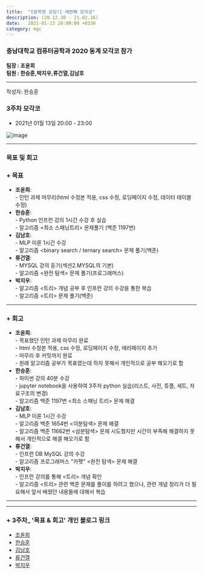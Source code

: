 ```yaml
---
title:  "[방학엔 코딩!] 세번째 모각코"
description: (20.12.30 - 21.02.16)
date:   2021-01-13 20:00:00 +0530
category: mgc
---
```

### 충남대학교 컴퓨터공학과 2020 동계 모각코 참가
**팀장 : 조윤희**  
**팀원 : 한승훈,박지우,류건열,김남호**  

---


작성자: 한승훈     
### 3주차 모각코
+ 2021년 01월 13일 20:00 - 23:00  
 
![image](https://user-images.githubusercontent.com/34434155/104463784-8c0ddf80-55f5-11eb-9aaf-91a0e3ffb17c.png)  

---  

### 목표 및 회고  
### + 목표  
  - **조윤희**:   
        - 인턴 과제 마무리(html 수정본 적용, css 수정, 로딩페이지 수정, 데이터 테이블 수정)  
  - **한승훈**:   
        - Python 인프런 강의 1시간 수강 후 실습  
        - 알고리즘 <최소 스패닝트리> 문제풀기 (백준 1197번)  
  - **김남호**:   
        - MLP 이론 1시간 수강  
        - 알고리즘 <binary search / ternary search> 문제 풀기(백준)  
  - **류건열**:   
        - MYSQL 강의 듣기(섹션2.MYSQL의 기본)  
        - 알고리즘 <완전 탐색> 문제 풀기(프로그래머스)  
  - **박지우**:   
        - 알고리즘 <트리> 개념 공부 후 인프런 강의 수강을 통한 복습  
        - 알고리즘 <트리> 문제 풀기(백준)  

---  

        
### + 회고  
  - **조윤희**:   
        - 목표했던 인턴 과제 마무리 완료  
        - html 수정본 적용, css 수정, 로딩페이지 수정, 에러페이지 추가  
        - 마무리 후 커밋까지 완료  
        - 원래 알고리즘 공부가 목표였는데 하지 못해서 개인적으로 공부 해오기로 함  
  - **한승훈**:   
        - 파이썬 강의 40분 수강  
        - jupyter notebook을 사용하여 3주차 python 실습(리스트, 사전, 튜플, 세트, 자료구조의 변경)  
        - 알고리즘 백준 1197번 <최소 스패닝 트리> 문제 해결    
  - **김남호**:     
        - MLP 이론 1시간 수강  
        - 알고리즘 백준 1654번 <이분탐색> 문제 해결   
        - 알고리즘 백준 11662번 <삼분탐색> 문제 시도했지만 시간이 부족해 해결하지 못해서 개인적으로 해결 해오기로 함   
  - **류건열**:   
        - 인프런 DB MySQL 강의 수강  
        - 알고리즘 프로그래머스 "카펫" <완전 탐색> 문제 해결  
  - **박지우**:   
        - 인프런 강의를 통해 <트리> 개념 확인  
        - 알고리즘 <트리> 관련 백준 문제를 풀이를 하려고 했으나, 관련 개념 정리가 더 필요해서 앞서 배웠던 내용들에 대해서 복습   
       
---        
---  
   
### + 3주차_ '목표 & 회고' 개인 블로그 링크
  - [조윤희](https://uni2237.github.io/mgc/mgc03/)  
  - [한승훈](https://gooriiie.github.io/2020-%EB%8F%99%EA%B3%84-%EB%AA%A8%EA%B0%81%EC%BD%94-3%EC%A3%BC%EC%B0%A8-%EB%AA%A9%ED%91%9C%EC%99%80-%ED%9A%8C%EA%B3%A0/)  
  - [김남호](https://gitnamu.github.io/mogakco/2021/01/13/week3.html)  
  - [류건열](https://rjsduf0503.github.io/week03)
  - [박지우](https://jwpark6.github.io/WinterWeek3/)  

